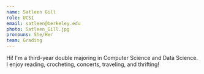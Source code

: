 ```yaml
---
name: Satleen Gill
role: UCS1
email: satleen@berkeley.edu
photo: Satleen_Gill.jpg
pronouns: She/Her
team: Grading
---
```

Hi! I'm a third-year double majoring in Computer Science and Data Science. I enjoy reading, crocheting, concerts, traveling, and thrifting! 